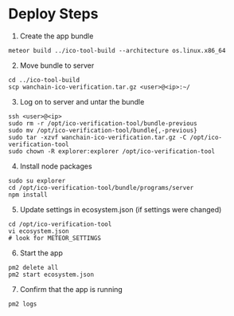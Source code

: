 # Deploy Steps

1. Create the app bundle
```
meteor build ../ico-tool-build --architecture os.linux.x86_64
```

2. Move bundle to server
```
cd ../ico-tool-build
scp wanchain-ico-verification.tar.gz <user>@<ip>:~/
```

3. Log on to server and untar the bundle
```
ssh <user>@<ip>
sudo rm -r /opt/ico-verification-tool/bundle-previous
sudo mv /opt/ico-verification-tool/bundle{,-previous}
sudo tar -xzvf wanchain-ico-verification.tar.gz -C /opt/ico-verification-tool
sudo chown -R explorer:explorer /opt/ico-verification-tool
```

4. Install node packages
```
sudo su explorer
cd /opt/ico-verification-tool/bundle/programs/server
npm install
```

5. Update settings in ecosystem.json (if settings were changed)
```
cd /opt/ico-verification-tool
vi ecosystem.json
# look for METEOR_SETTINGS
```

6. Start the app
```
pm2 delete all
pm2 start ecosystem.json
```

7. Confirm that the app is running
```
pm2 logs
```
